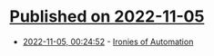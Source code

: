 # [Published on 2022-11-05](index.md)

* [2022-11-05, 00:24:52](https://news.ycombinator.com/item?id=33476157) - [Ironies of Automation](https://blog.acolyer.org/2020/01/08/ironies-of-automation/)
